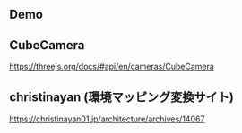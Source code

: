 ## Demo



## CubeCamera

https://threejs.org/docs/#api/en/cameras/CubeCamera

## christinayan (環境マッピング変換サイト)

https://christinayan01.jp/architecture/archives/14067